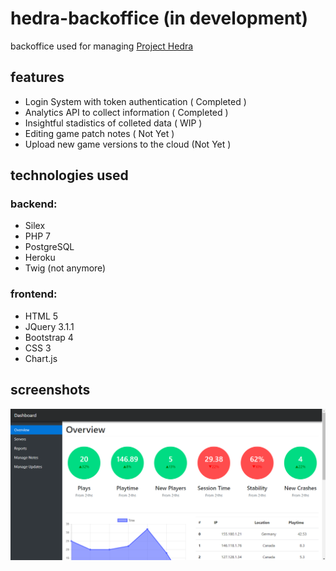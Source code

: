 # hedra-backoffice (in development)
backoffice used for managing [Project Hedra](https://luaek.com/projecthedra)

## features

* Login System with token authentication ( Completed )
* Analytics API to collect information ( Completed )
* Insightful stadistics of colleted data ( WIP )
* Editing game patch notes ( Not Yet )
* Upload new game versions to the cloud (Not Yet )

## technologies used
	
### backend:
	
* Silex
* PHP 7
* PostgreSQL
* Heroku
* Twig (not anymore)

### frontend:

* HTML 5
* JQuery 3.1.1
* Bootstrap 4
* CSS 3
* Chart.js

## screenshots

![](images/img0.png)
